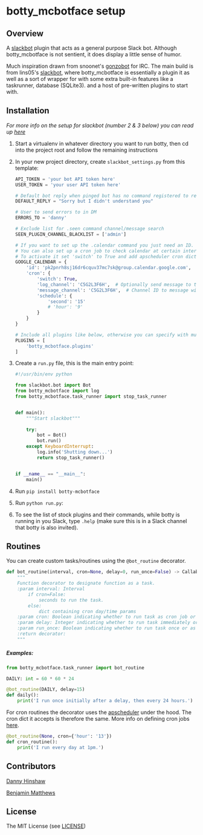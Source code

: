 # botty_mcbotface setup

## Overview

A [slackbot](https://github.com/lins05/slackbot) plugin that acts as a general purpose Slack bot.
Although botty_mcbotface is not sentient, it does display a little sense of humor.

Much inspiration drawn from snoonet's [gonzobot](https://github.com/snoonetIRC/CloudBot) for IRC.
The main build is from lins05's [slackbot](https://github.com/lins05/slackbot), where botty_mcbotface
is essentially a plugin it as well as a sort of wrapper for with some extra
built-in features like a taskrunner, database (SQLite3). and a host of
pre-written plugins to start with.

## Installation
*For more info on the setup for slackbot (number 2 & 3 below) you can read up [here](https://github.com/lins05/slackbot)*

1. Start a virtualenv in whatever directory you want to run botty,
    then cd into the project root and follow the remaining instructions

2. In your new project directory, create `slackbot_settings.py` from this template:
    ```python
    API_TOKEN = 'your bot API token here'
    USER_TOKEN = 'your user API token here'

    # Default bot reply when pinged but has no command registered to respond with
    DEFAULT_REPLY = "Sorry but I didn't understand you"

    # User to send errors to in DM
    ERRORS_TO = 'danny'

    # Exclude list for .seen command channel/message search
    SEEN_PLUGIN_CHANNEL_BLACKLIST = ['admin']

    # If you want to set up the .calendar command you just need an ID.
    # You can also set up a cron job to check calendar at certain intervals for events and post.
    # To activate it set 'switch' to True and add apscheduler cron dict to 'schedule'.
    GOOGLE_CALENDAR = {
        'id': 'pk2pnrh8sj16dr6cquv37mc7sk@group.calendar.google.com',
        'cron': {
            'switch': True,
            'log_channel': 'C5G2L3F6H',  # Optionally send message to this channel when no events found
            'message_channel': 'C5G2L3F6H',  # Channel ID to message with event
            'schedule': {
                'second': '15'
                # 'hour': '9'
            }
        }
    }

    # Include all plugins like below, otherwise you can specify with multiple list items
    PLUGINS = [
        'botty_mcbotface.plugins'
    ]
    ```

3. Create a `run.py` file, this is the main entry point:
    ```python
    #!/usr/bin/env python
    
    from slackbot.bot import Bot
    from botty_mcbotface import log
    from botty_mcbotface.task_runner import stop_task_runner


    def main():
        """Start slackbot"""
        
        try:
            bot = Bot()
            bot.run()
        except KeyboardInterrupt:
            log.info('Shutting down...')
            return stop_task_runner()


    if __name__ == "__main__":
        main()
    ```

4. Run `pip install botty-mcbotface`

5. Run `python run.py`:

6. To see the list of stock plugins and their commands, while botty is 
running in you Slack, type `.help` (make sure this is in a Slack channel 
that botty is also invited).

## Routines

You can create custom tasks/routines using the `@bot_routine` decorator.

```python
def bot_routine(interval, cron=None, delay=0, run_once=False) -> Callable:
    """
    Function decorator to designate function as a task.
    :param interval: Interval
        if cron=False:
            seconds to run the task.
        else:
            dict containing cron day/time params
    :param cron: Boolean indicating whether to run task as cron job or interval in seconds.
    :param delay: Integer indicating whether to run task immediately or offset by interval.
    :param run_once: Boolean indicating whether to run task once or as a routine.
    :return decorator:
    """
```

##### Examples:

```python
from botty_mcbotface.task_runner import bot_routine

DAILY: int = 60 * 60 * 24

@bot_routine(DAILY, delay=15)
def daily():
    print('I run once initially after a delay, then every 24 hours.')
```

For cron routines the decorator uses the [apscheduler](https://pypi.org/project/APScheduler/) under the hood. 
The cron dict it accepts is therefore the same. More info on defining cron jobs [here](https://apscheduler.readthedocs.io/en/v2.1.2/cronschedule.html).

```python
@bot_routine(None, cron={'hour': '13'})
def cron_routine():
    print('I run every day at 1pm.')
```

## Contributors

[Danny Hinshaw](https://github.com/DannyHinshaw)

[Benjamin Matthews](https://github.com/bmatt468)

## License

The MIT License (see [LICENSE](LICENSE))
